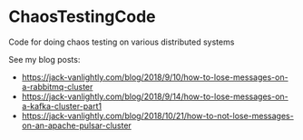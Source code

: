 # ChaosTestingCode
Code for doing chaos testing on various distributed systems

See my blog posts:
- https://jack-vanlightly.com/blog/2018/9/10/how-to-lose-messages-on-a-rabbitmq-cluster
- https://jack-vanlightly.com/blog/2018/9/14/how-to-lose-messages-on-a-kafka-cluster-part1
- https://jack-vanlightly.com/blog/2018/10/21/how-to-not-lose-messages-on-an-apache-pulsar-cluster
